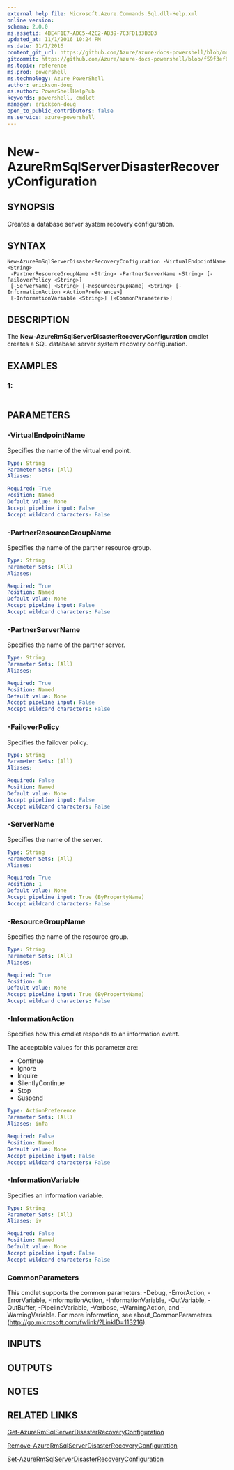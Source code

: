 ```yaml
---
external help file: Microsoft.Azure.Commands.Sql.dll-Help.xml
online version: 
schema: 2.0.0
ms.assetid: 4BE4F1E7-ADC5-42C2-AB39-7C3FD133B3D3
updated_at: 11/1/2016 10:24 PM
ms.date: 11/1/2016
content_git_url: https://github.com/Azure/azure-docs-powershell/blob/master/azureps-cmdlets-docs/ResourceManager/AzureRM.Sql/v1.0.12/New-AzureRmSqlServerDisasterRecoveryConfiguration.md
gitcommit: https://github.com/Azure/azure-docs-powershell/blob/f59f3ef60bc592383812213e69fd77ba950759ed/azureps-cmdlets-docs/ResourceManager/AzureRM.Sql/v1.0.12/New-AzureRmSqlServerDisasterRecoveryConfiguration.md
ms.topic: reference
ms.prod: powershell
ms.technology: Azure PowerShell
author: erickson-doug
ms.author: PowerShellHelpPub
keywords: powershell, cmdlet
manager: erickson-doug
open_to_public_contributors: false
ms.service: azure-powershell
---
```


# New-AzureRmSqlServerDisasterRecoveryConfiguration

## SYNOPSIS
Creates a database server system recovery configuration.

## SYNTAX

```
New-AzureRmSqlServerDisasterRecoveryConfiguration -VirtualEndpointName <String>
 -PartnerResourceGroupName <String> -PartnerServerName <String> [-FailoverPolicy <String>]
 [-ServerName] <String> [-ResourceGroupName] <String> [-InformationAction <ActionPreference>]
 [-InformationVariable <String>] [<CommonParameters>]
```

## DESCRIPTION
The **New-AzureRmSqlServerDisasterRecoveryConfiguration** cmdlet creates a SQL database server system recovery configuration.

## EXAMPLES

### 1:
```

```

## PARAMETERS

### -VirtualEndpointName
Specifies the name of the virtual end point.

```yaml
Type: String
Parameter Sets: (All)
Aliases: 

Required: True
Position: Named
Default value: None
Accept pipeline input: False
Accept wildcard characters: False
```

### -PartnerResourceGroupName
Specifies the name of the partner resource group.

```yaml
Type: String
Parameter Sets: (All)
Aliases: 

Required: True
Position: Named
Default value: None
Accept pipeline input: False
Accept wildcard characters: False
```

### -PartnerServerName
Specifies the name of the partner server.

```yaml
Type: String
Parameter Sets: (All)
Aliases: 

Required: True
Position: Named
Default value: None
Accept pipeline input: False
Accept wildcard characters: False
```

### -FailoverPolicy
Specifies the failover policy.

```yaml
Type: String
Parameter Sets: (All)
Aliases: 

Required: False
Position: Named
Default value: None
Accept pipeline input: False
Accept wildcard characters: False
```

### -ServerName
Specifies the name of the server.

```yaml
Type: String
Parameter Sets: (All)
Aliases: 

Required: True
Position: 1
Default value: None
Accept pipeline input: True (ByPropertyName)
Accept wildcard characters: False
```

### -ResourceGroupName
Specifies the name of the resource group.

```yaml
Type: String
Parameter Sets: (All)
Aliases: 

Required: True
Position: 0
Default value: None
Accept pipeline input: True (ByPropertyName)
Accept wildcard characters: False
```

### -InformationAction
Specifies how this cmdlet responds to an information event.

The acceptable values for this parameter are:

- Continue
- Ignore
- Inquire
- SilentlyContinue
- Stop
- Suspend

```yaml
Type: ActionPreference
Parameter Sets: (All)
Aliases: infa

Required: False
Position: Named
Default value: None
Accept pipeline input: False
Accept wildcard characters: False
```

### -InformationVariable
Specifies an information variable.

```yaml
Type: String
Parameter Sets: (All)
Aliases: iv

Required: False
Position: Named
Default value: None
Accept pipeline input: False
Accept wildcard characters: False
```

### CommonParameters
This cmdlet supports the common parameters: -Debug, -ErrorAction, -ErrorVariable, -InformationAction, -InformationVariable, -OutVariable, -OutBuffer, -PipelineVariable, -Verbose, -WarningAction, and -WarningVariable. For more information, see about_CommonParameters (http://go.microsoft.com/fwlink/?LinkID=113216).

## INPUTS

## OUTPUTS

## NOTES

## RELATED LINKS

[Get-AzureRmSqlServerDisasterRecoveryConfiguration](xref:ResourceManager/AzureRM.Sql/v1.0.12/Get-AzureRmSqlServerDisasterRecoveryConfiguration.md)

[Remove-AzureRmSqlServerDisasterRecoveryConfiguration](xref:ResourceManager/AzureRM.Sql/v1.0.12/Remove-AzureRmSqlServerDisasterRecoveryConfiguration.md)

[Set-AzureRmSqlServerDisasterRecoveryConfiguration](xref:ResourceManager/AzureRM.Sql/v1.0.12/Set-AzureRmSqlServerDisasterRecoveryConfiguration.md)


